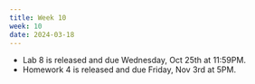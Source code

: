 ```yaml
---
title: Week 10
week: 10
date: 2024-03-18
---
```


- Lab 8 is released and due Wednesday, Oct 25th at 11:59PM.
- Homework 4 is released and due Friday, Nov 3rd at 5PM.